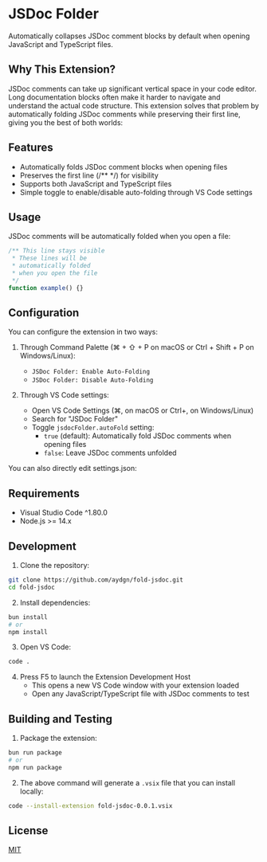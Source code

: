 # JSDoc Folder

Automatically collapses JSDoc comment blocks by default when opening JavaScript and TypeScript files.

## Why This Extension?

JSDoc comments can take up significant vertical space in your code editor. Long documentation blocks often make it harder to navigate and understand the actual code structure. This extension solves that problem by automatically folding JSDoc comments while preserving their first line, giving you the best of both worlds:

## Features

- Automatically folds JSDoc comment blocks when opening files
- Preserves the first line (/** */) for visibility
- Supports both JavaScript and TypeScript files
- Simple toggle to enable/disable auto-folding through VS Code settings

## Usage

JSDoc comments will be automatically folded when you open a file:

```javascript
/** This line stays visible
 * These lines will be
 * automatically folded
 * when you open the file
 */
function example() {}
```

## Configuration

You can configure the extension in two ways:

1. Through Command Palette (⌘ + ⇧ + P on macOS or Ctrl + Shift + P on Windows/Linux):
   - `JSDoc Folder: Enable Auto-Folding`
   - `JSDoc Folder: Disable Auto-Folding`

2. Through VS Code settings:
   - Open VS Code Settings (⌘, on macOS or Ctrl+, on Windows/Linux)
   - Search for "JSDoc Folder"
   - Toggle `jsdocFolder.autoFold` setting:
     - `true` (default): Automatically fold JSDoc comments when opening files
     - `false`: Leave JSDoc comments unfolded

You can also directly edit settings.json:

## Requirements

- Visual Studio Code ^1.80.0
- Node.js >= 14.x

## Development

1. Clone the repository:
```bash
git clone https://github.com/aydgn/fold-jsdoc.git
cd fold-jsdoc
```

2. Install dependencies:
```bash
bun install
# or
npm install
```

3. Open VS Code:
```bash
code .
```

4. Press F5 to launch the Extension Development Host
   - This opens a new VS Code window with your extension loaded
   - Open any JavaScript/TypeScript file with JSDoc comments to test

## Building and Testing

1. Package the extension:
```bash
bun run package
# or
npm run package
```

2. The above command will generate a `.vsix` file that you can install locally:
```bash
code --install-extension fold-jsdoc-0.0.1.vsix
```

## License

[MIT](LICENSE)